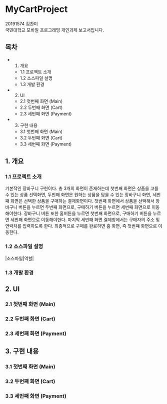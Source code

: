 # MyCartProject

20191574 김찬미   
국민대학교 모바일 프로그래밍 개인과제 보고서입니다.

## 목차
+ 1. 개요
    + 1.1 프로젝트 소개
    + 1.2 소스파일 설명
    + 1.3 개발 환경
  
+ 2. UI
    + 2.1 첫번째 화면 (Main)
    + 2.2 두번째 화면 (Cart)
    + 2.3 세번째 화면 (Payment)
  
+ 3. 구현 내용
    + 3.1 첫번째 화면 (Main)
    + 3.2 두번째 화면 (Cart)
    + 3.3 세번째 화면 (Payment)

## 1. 개요
### 1.1 프로젝트 소개
기본적인 장바구니 구현이다. 총 3개의 화면이 존재하는데 첫번째 화면은 상품을 고를 수 있는 상품 선택화면, 두번째 화면은 원하는 상품을 담을 수 있는 장바구니 화면, 세번째 화면은 선택한 상품을 구매하는 결제화면이다. 첫번째 화면에서 상품을 선택해서 장바구니 버튼을 누르면 두번째 화면으로, 구매하기 버튼을 누르면 세번째 화면으로 이동해야한다. 장바구니 버튼 또한 홈버튼을 누르면 첫번째 화면으로, 구매하기 버튼을 누르면 세번째 화면으로 이동해야한다. 마지막 세번째 화면 결제창에서는 구매자의 주소 및 연락처를 입력하도록 한다. 최종적으로 구매를 완료하면 홈 화면, 즉 첫번쨰 화면으로 이동한다. 

### 1.2 소스파일 설명

|소스파일|역할|

### 1.3 개발 환경

## 2. UI
### 2.1 첫번째 화면 (Main)
### 2.2 두번째 화면 (Cart)
### 2.3 세번째 화면 (Payment)

## 3. 구현 내용
### 3.1 첫번째 화면 (Main)
### 3.2 두번째 화면 (Cart)
### 3.3 세번째 화면 (Payment)
